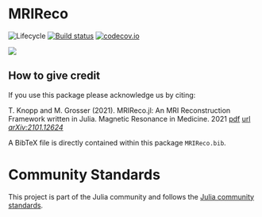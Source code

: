 # MRIReco

![Lifecycle](https://img.shields.io/badge/lifecycle-maturing-blue.svg)<!--
![Lifecycle](https://img.shields.io/badge/lifecycle-experimental-orange.svg)
![Lifecycle](https://img.shields.io/badge/lifecycle-maturing-blue.svg)
![Lifecycle](https://img.shields.io/badge/lifecycle-stable-green.svg)
![Lifecycle](https://img.shields.io/badge/lifecycle-retired-orange.svg)
![Lifecycle](https://img.shields.io/badge/lifecycle-archived-red.svg)
![Lifecycle](https://img.shields.io/badge/lifecycle-dormant-blue.svg) -->
[![Build status](https://github.com/alexjaffray/MRIReco.jl/workflows/CI/badge.svg)](https://github.com/MagneticResonanceImaging/MRIReco.jl/actions)
[![codecov.io](http://codecov.io/github/MagneticResonanceImaging/MRIReco.jl/coverage.svg?branch=master)](http://codecov.io/github/MagneticResonanceImaging/MRIReco.jl?branch=master)


[![](https://img.shields.io/badge/docs-latest-blue.svg)](https://magneticresonanceimaging.github.io/MRIReco.jl/latest)

## How to give credit
If you use this package please acknowledge us by citing:

T. Knopp and M. Grosser (2021). MRIReco.jl: An MRI Reconstruction Framework written in Julia. Magnetic Resonance in Medicine. 2021 [pdf](https://onlinelibrary.wiley.com/doi/pdf/10.1002/mrm.28792) [url](https://doi.org/10.1002/mrm.28792) [*arXiv:2101.12624*](https://arxiv.org/abs/2101.12624)

A BibTeX file is directly contained within this package `MRIReco.bib`.

# Community Standards

This project is part of the Julia community and follows the [Julia community standards](https://julialang.org/community/standards/). 
